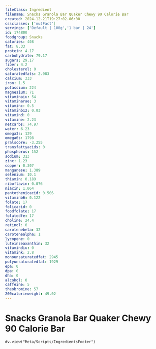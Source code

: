 ```yaml
---
fileClass: Ingredient
filename: Snacks Granola Bar Quaker Chewy 90 Calorie Bar
created: 2024-12-21T19:27:02-06:00
cssclasses: ['nutFact']
servings: ['Default | 100g','1 bar | 24']
id: 174800
foodgroup: Snacks
calories: 408
fat: 8.33
protein: 4.17
carbohydrate: 79.17
sugars: 29.17
fiber: 4.2
cholesterol: 0
saturatedfats: 2.083
calcium: 333
iron: 1.5
potassium: 224
magnesium: 71
vitaminaiu: 54
vitaminarae: 3
vitaminc: 0.5
vitaminb12: 0.03
vitamind: 0
vitamine: 2.23
netcarbs: 74.97
water: 6.23
omega3s: 129
omega6s: 1798
pralscore: -3.255
transfattyacids: 0
phosphorus: 152
sodium: 313
zinc: 1.23
copper: 0.307
manganese: 1.389
selenium: 10.1
thiamin: 0.189
riboflavin: 0.076
niacin: 1.064
pantothenicacid: 0.506
vitaminb6: 0.122
folate: 17
folicacid: 0
foodfolate: 17
folatedfe: 17
choline: 24.4
retinol: 0
carotenebeta: 32
carotenealpha: 1
lycopene: 0
luteinzeaxanthin: 32
vitamindiu: 0
vitamink: 2.8
monounsaturatedfat: 2945
polyunsaturatedfat: 1929
epa: 0
dpa: 0
dha: 0
alcohol: 0
caffeine: 5
theobromine: 57
200calorieweight: 49.02
---
```


# Snacks Granola Bar Quaker Chewy 90 Calorie Bar

```dataviewjs
dv.view("Meta/Scripts/IngredientsFooter")
```